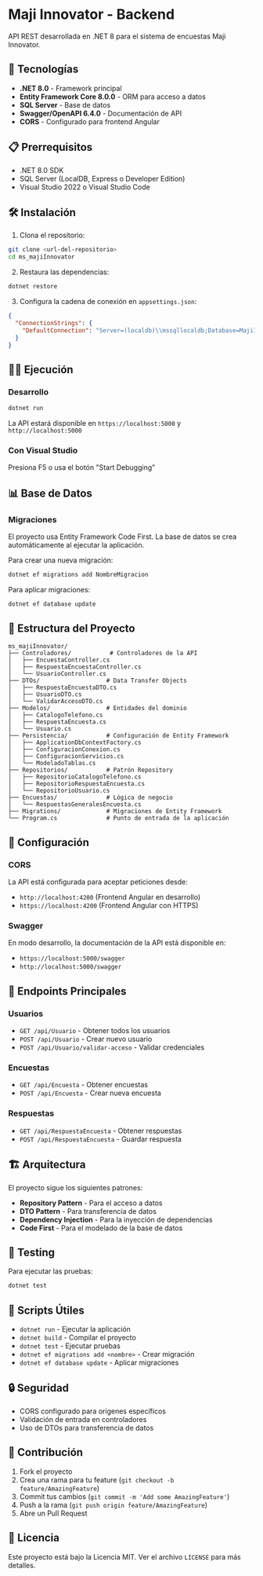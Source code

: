 # Maji Innovator - Backend

API REST desarrollada en .NET 8 para el sistema de encuestas Maji Innovator.

## 🚀 Tecnologías

- **.NET 8.0** - Framework principal
- **Entity Framework Core 8.0.0** - ORM para acceso a datos
- **SQL Server** - Base de datos
- **Swagger/OpenAPI 6.4.0** - Documentación de API
- **CORS** - Configurado para frontend Angular

## 📋 Prerrequisitos

- .NET 8.0 SDK
- SQL Server (LocalDB, Express o Developer Edition)
- Visual Studio 2022 o Visual Studio Code

## 🛠️ Instalación

1. Clona el repositorio:
```bash
git clone <url-del-repositorio>
cd ms_majiInnovator
```

2. Restaura las dependencias:
```bash
dotnet restore
```

3. Configura la cadena de conexión en `appsettings.json`:
```json
{
  "ConnectionStrings": {
    "DefaultConnection": "Server=(localdb)\\mssqllocaldb;Database=MajiInnovatorDB;Trusted_Connection=true;MultipleActiveResultSets=true"
  }
}
```

## 🏃‍♂️ Ejecución

### Desarrollo
```bash
dotnet run
```
La API estará disponible en `https://localhost:5000` y `http://localhost:5000`

### Con Visual Studio
Presiona F5 o usa el botón "Start Debugging"

## 📊 Base de Datos

### Migraciones
El proyecto usa Entity Framework Code First. La base de datos se crea automáticamente al ejecutar la aplicación.

Para crear una nueva migración:
```bash
dotnet ef migrations add NombreMigracion
```

Para aplicar migraciones:
```bash
dotnet ef database update
```

## 📁 Estructura del Proyecto

```
ms_majiInnovator/
├── Controladores/           # Controladores de la API
│   ├── EncuestaController.cs
│   ├── RespuestaEncuestaController.cs
│   └── UsuarioController.cs
├── DTOs/                   # Data Transfer Objects
│   ├── RespuestaEncuestaDTO.cs
│   ├── UsuarioDTO.cs
│   └── ValidarAccesoDTO.cs
├── Modelos/                # Entidades del dominio
│   ├── CatalogoTelefono.cs
│   ├── RespuestaEncuesta.cs
│   └── Usuario.cs
├── Persistencia/           # Configuración de Entity Framework
│   ├── ApplicationDbContextFactory.cs
│   ├── ConfiguracionConexion.cs
│   ├── ConfiguracionServicios.cs
│   └── ModeladoTablas.cs
├── Repositorios/           # Patrón Repository
│   ├── RepositorioCatalogoTelefono.cs
│   ├── RepositorioRespuestaEncuesta.cs
│   └── RepositorioUsuario.cs
├── Encuestas/              # Lógica de negocio
│   └── RespuestasGeneralesEncuesta.cs
├── Migrations/             # Migraciones de Entity Framework
└── Program.cs              # Punto de entrada de la aplicación
```

## 🔧 Configuración

### CORS
La API está configurada para aceptar peticiones desde:
- `http://localhost:4200` (Frontend Angular en desarrollo)
- `https://localhost:4200` (Frontend Angular con HTTPS)

### Swagger
En modo desarrollo, la documentación de la API está disponible en:
- `https://localhost:5000/swagger`
- `http://localhost:5000/swagger`

## 📡 Endpoints Principales

### Usuarios
- `GET /api/Usuario` - Obtener todos los usuarios
- `POST /api/Usuario` - Crear nuevo usuario
- `POST /api/Usuario/validar-acceso` - Validar credenciales

### Encuestas
- `GET /api/Encuesta` - Obtener encuestas
- `POST /api/Encuesta` - Crear nueva encuesta

### Respuestas
- `GET /api/RespuestaEncuesta` - Obtener respuestas
- `POST /api/RespuestaEncuesta` - Guardar respuesta

## 🏗️ Arquitectura

El proyecto sigue los siguientes patrones:

- **Repository Pattern** - Para el acceso a datos
- **DTO Pattern** - Para transferencia de datos
- **Dependency Injection** - Para la inyección de dependencias
- **Code First** - Para el modelado de la base de datos

## 🧪 Testing

Para ejecutar las pruebas:
```bash
dotnet test
```

## 📝 Scripts Útiles

- `dotnet run` - Ejecutar la aplicación
- `dotnet build` - Compilar el proyecto
- `dotnet test` - Ejecutar pruebas
- `dotnet ef migrations add <nombre>` - Crear migración
- `dotnet ef database update` - Aplicar migraciones

## 🔒 Seguridad

- CORS configurado para orígenes específicos
- Validación de entrada en controladores
- Uso de DTOs para transferencia de datos

## 🤝 Contribución

1. Fork el proyecto
2. Crea una rama para tu feature (`git checkout -b feature/AmazingFeature`)
3. Commit tus cambios (`git commit -m 'Add some AmazingFeature'`)
4. Push a la rama (`git push origin feature/AmazingFeature`)
5. Abre un Pull Request

## 📄 Licencia

Este proyecto está bajo la Licencia MIT. Ver el archivo `LICENSE` para más detalles.
